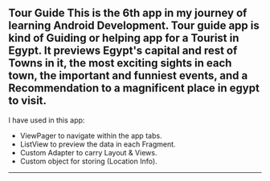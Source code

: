 Tour Guide
This is the 6th app in my journey of learning Android Development. Tour guide app is kind of Guiding or helping app for a Tourist in Egypt. It previews Egypt's capital and rest of Towns in it, the most exciting sights in each town, the important and funniest events, and a Recommendation to a magnificent place in egypt to visit.
----------------------------------------------
I have used in this app:

* ViewPager to navigate within the app tabs.
* ListView to preview the data in each Fragment.
* Custom Adapter to carry Layout & Views.
* Custom object for storing (Location Info).
----------------------------------------------
